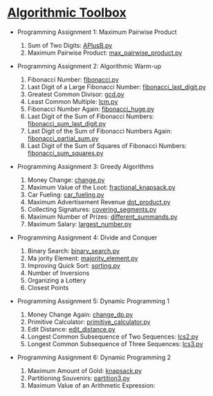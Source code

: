 # [Algorithmic Toolbox](https://github.com/SYAN83/DataStructuresandAlgorithmsSpecialization/tree/master/AlgorithmicToolbox)

- Programming Assignment 1: Maximum Pairwise Product

  1. Sum of Two Digits: [APlusB.py](https://github.com/SYAN83/DataStructuresandAlgorithmsSpecialization/blob/master/AlgorithmicToolbox/week1_programming_challenges/1_sum_of_two_digits/APlusB.py)
  2. Maximum Pairwise Product: [max_pairwise_product.py](https://github.com/SYAN83/DataStructuresandAlgorithmsSpecialization/blob/master/AlgorithmicToolbox/week1_programming_challenges/2_maximum_pairwise_product/max_pairwise_product.py)

- Programming Assignment 2: Algorithmic Warm-up

  1. Fibonacci Number: [fibonacci.py](https://github.com/SYAN83/DataStructuresandAlgorithmsSpecialization/blob/master/AlgorithmicToolbox/week2_algorithmic_warmup/1_fibonacci_number/fibonacci.py)
  2. Last Digit of a Large Fibonacci Number: [fibonacci_last_digit.py](https://github.com/SYAN83/DataStructuresandAlgorithmsSpecialization/blob/master/AlgorithmicToolbox/week2_algorithmic_warmup/2_last_digit_of_fibonacci_number/fibonacci_last_digit.py)
  3. Greatest Common Divisor: [gcd.py](https://github.com/SYAN83/DataStructuresandAlgorithmsSpecialization/blob/master/AlgorithmicToolbox/week2_algorithmic_warmup/3_greatest_common_divisor/gcd.py)
  4. Least Common Multiple: [lcm.py](https://github.com/SYAN83/DataStructuresandAlgorithmsSpecialization/blob/master/AlgorithmicToolbox/week2_algorithmic_warmup/4_least_common_multiple/lcm.py)
  5. Fibonacci Number Again: [fibonacci_huge.py](https://github.com/SYAN83/DataStructuresandAlgorithmsSpecialization/blob/master/AlgorithmicToolbox/week2_algorithmic_warmup/5_fibonacci_number_again/fibonacci_huge.py)
  6. Last Digit of the Sum of Fibonacci Numbers: [fibonacci_sum_last_digit.py](https://github.com/SYAN83/DataStructuresandAlgorithmsSpecialization/blob/master/AlgorithmicToolbox/week2_algorithmic_warmup/6_last_digit_of_the_sum_of_fibonacci_numbers/fibonacci_sum_last_digit.py)
  7. Last Digit of the Sum of Fibonacci Numbers Again: [fibonacci_partial_sum.py](https://github.com/SYAN83/DataStructuresandAlgorithmsSpecialization/blob/master/AlgorithmicToolbox/week2_algorithmic_warmup/7_last_digit_of_the_sum_of_fibonacci_numbers_again/fibonacci_partial_sum.py)
  8. Last Digit of the Sum of Squares of Fibonacci Numbers: [fibonacci_sum_squares.py](https://github.com/SYAN83/DataStructuresandAlgorithmsSpecialization/blob/master/AlgorithmicToolbox/week2_algorithmic_warmup/8_last_digit_of_the_sum_of_squares_of_fibonacci_numbers/fibonacci_sum_squares.py)

- Programming Assignment 3: Greedy Algorithms

  1. Money Change: [change.py](https://github.com/SYAN83/DataStructuresandAlgorithmsSpecialization/blob/master/AlgorithmicToolbox/week3_greedy_algorithms/1_money_change/change.py)
  2. Maximum Value of the Loot: [fractional_knapsack.py](https://github.com/SYAN83/DataStructuresandAlgorithmsSpecialization/blob/master/AlgorithmicToolbox/week3_greedy_algorithms/2_maximum_value_of_the_loot/fractional_knapsack.py)
  3. Car Fueling: [car_fueling.py](https://github.com/SYAN83/DataStructuresandAlgorithmsSpecialization/blob/master/AlgorithmicToolbox/week3_greedy_algorithms/3_car_fueling/car_fueling.py)
  4. Maximum Advertisement Revenue [dot_product.py](https://github.com/SYAN83/DataStructuresandAlgorithmsSpecialization/blob/master/AlgorithmicToolbox/week3_greedy_algorithms/4_maximum_advertisement_revenue/dot_product.py)
  5. Collecting Signatures: [covering_segments.py](https://github.com/SYAN83/DataStructuresandAlgorithmsSpecialization/blob/master/AlgorithmicToolbox/week3_greedy_algorithms/5_collecting_signatures/covering_segments.py)
  6. Maximum Number of Prizes: [different_summands.py](https://github.com/SYAN83/DataStructuresandAlgorithmsSpecialization/blob/master/AlgorithmicToolbox/week3_greedy_algorithms/6_maximum_number_of_prizes/different_summands.py)
  7. Maximum Salary: [largest_number.py](https://github.com/SYAN83/DataStructuresandAlgorithmsSpecialization/blob/master/AlgorithmicToolbox/week3_greedy_algorithms/7_maximum_salary/largest_number.py)

- Programming Assignment 4: Divide and Conquer

  1. Binary Search: [binary_search.py](https://github.com/SYAN83/DataStructuresandAlgorithmsSpecialization/blob/master/AlgorithmicToolbox/week4_divide_and_conquer/1_binary_search/binary_search.py)
  2. Ma jority Element: [majority_element.py](https://github.com/SYAN83/DataStructuresandAlgorithmsSpecialization/blob/master/AlgorithmicToolbox/week4_divide_and_conquer/2_majority_element/majority_element.py)
  3. Improving Quick Sort: [sorting.py](https://github.com/SYAN83/DataStructuresandAlgorithmsSpecialization/blob/master/AlgorithmicToolbox/week4_divide_and_conquer/3_improving_quicksort/sorting.py)
  4. Number of Inversions
  5. Organizing a Lottery
  6. Closest Points

- Programming Assignment 5: Dynamic Programming 1

  1. Money Change Again: [change_dp.py](https://github.com/SYAN83/DataStructuresandAlgorithmsSpecialization/blob/master/AlgorithmicToolbox/week5_dynamic_programming1/1_money_change_again/change_dp.py)
  2. Primitive Calculator: [primitive_calculator.py](https://github.com/SYAN83/DataStructuresandAlgorithmsSpecialization/blob/master/AlgorithmicToolbox/week5_dynamic_programming1/2_primitive_calculator/primitive_calculator.py)
  3. Edit Distance: [edit_distance.py](https://github.com/SYAN83/DataStructuresandAlgorithmsSpecialization/blob/master/AlgorithmicToolbox/week5_dynamic_programming1/3_edit_distance/edit_distance.py)
  4. Longest Common Subsequence of Two Sequences: [lcs2.py](https://github.com/SYAN83/DataStructuresandAlgorithmsSpecialization/blob/master/AlgorithmicToolbox/week5_dynamic_programming1/4_longest_common_subsequence_of_two_sequences/lcs2.py)
  5. Longest Common Subsequence of Three Sequences: [lcs3.py](https://github.com/SYAN83/DataStructuresandAlgorithmsSpecialization/blob/master/AlgorithmicToolbox/week5_dynamic_programming1/5_longest_common_subsequence_of_three_sequences/lcs3.py)

- Programming Assignment 6: Dynamic Programming 2

  1. Maximum Amount of Gold: [knapsack.py](https://github.com/SYAN83/DataStructuresandAlgorithmsSpecialization/blob/master/AlgorithmicToolbox/week6_dynamic_programming2/1_maximum_amount_of_gold/knapsack.py)
  2. Partitioning Souvenirs: [partition3.py](https://github.com/SYAN83/DataStructuresandAlgorithmsSpecialization/blob/master/AlgorithmicToolbox/week6_dynamic_programming2/2_partitioning_souvenirs/partition3.py)
  3. Maximum Value of an Arithmetic Expression:

